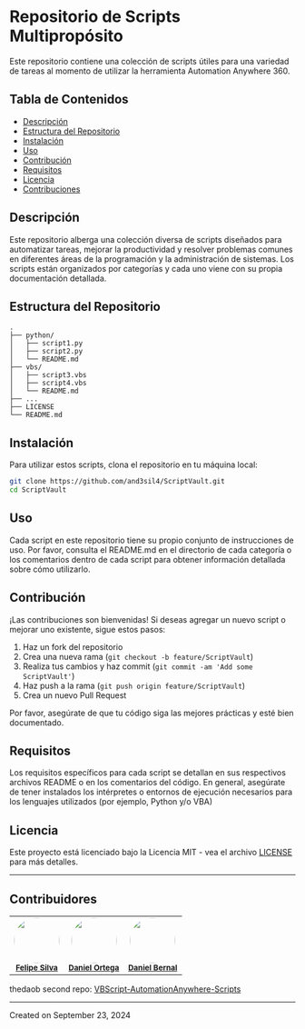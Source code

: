 # Repositorio de Scripts Multipropósito

Este repositorio contiene una colección de scripts útiles para una variedad de tareas al momento de utilizar la herramienta Automation Anywhere 360.

## Tabla de Contenidos

- [Descripción](#descripción)
- [Estructura del Repositorio](#estructura-del-repositorio)
- [Instalación](#instalación)
- [Uso](#uso)
- [Contribución](#contribución)
- [Requisitos](#requisitos)
- [Licencia](#licencia)
- [Contribuciones](#contribuidores)

## Descripción

Este repositorio alberga una colección diversa de scripts diseñados para automatizar tareas, mejorar la productividad y resolver problemas comunes en diferentes áreas de la programación y la administración de sistemas. Los scripts están organizados por categorías y cada uno viene con su propia documentación detallada.

## Estructura del Repositorio

```
.
├── python/
│   ├── script1.py
│   ├── script2.py
│   └── README.md
├── vbs/
│   ├── script3.vbs
│   ├── script4.vbs
│   └── README.md
├── ...
├── LICENSE
└── README.md
```

## Instalación

Para utilizar estos scripts, clona el repositorio en tu máquina local:

```bash
git clone https://github.com/and3sil4/ScriptVault.git
cd ScriptVault
```

## Uso

Cada script en este repositorio tiene su propio conjunto de instrucciones de uso. Por favor, consulta el README.md en el directorio de cada categoría o los comentarios dentro de cada script para obtener información detallada sobre cómo utilizarlo.

## Contribución

¡Las contribuciones son bienvenidas! Si deseas agregar un nuevo script o mejorar uno existente, sigue estos pasos:

1. Haz un fork del repositorio
2. Crea una nueva rama (`git checkout -b feature/ScriptVault`)
3. Realiza tus cambios y haz commit (`git commit -am 'Add some ScriptVault'`)
4. Haz push a la rama (`git push origin feature/ScriptVault`)
5. Crea un nuevo Pull Request

Por favor, asegúrate de que tu código siga las mejores prácticas y esté bien documentado.

## Requisitos

Los requisitos específicos para cada script se detallan en sus respectivos archivos README o en los comentarios del código. En general, asegúrate de tener instalados los intérpretes o entornos de ejecución necesarios para los lenguajes utilizados (por ejemplo, Python y/o VBA)

## Licencia

Este proyecto está licenciado bajo la Licencia MIT - vea el archivo [LICENSE](LICENSE) para más detalles.

---

## Contribuidores

<table>
  <tr>
    <td align="center">
      <a href="https://github.com/AND3SIL4">
        <img src="https://github.com/AND3SIL4.png?size=100" width="80" style="border-radius: 50%;"/>
      </a>
      <br />
      <sub><b><a href="https://github.com/AND3SIL4">Felipe Silva</a></b></sub>
    </td>
    <td align="center">
      <a href="https://github.com/thedaob">
        <img src="https://github.com/thedaob.png?size=100" width="80" style="border-radius:50%;"/>
      </a>
      <br />
      <sub><b><a href="https://github.com/thedaob">Daniel Ortega</a></b></sub>
    </td>
    <td align="center">
      <a href="https://github.com/DanielBernal133">
        <img src="https://github.com/DanielBernal133.png?size=100" width="80" style="border-radius:50%;"/>
      </a>
      <br />
      <sub><b><a href="https://github.com/thedaob">Daniel Bernal</a></b></sub>
    </td>
  </tr>
</table>

thedaob second repo: [VBScript-AutomationAnywhere-Scripts](https://github.com/Thedaob/VBScript-AutomationAnywhere-Scripts)

---

Created on September 23, 2024


